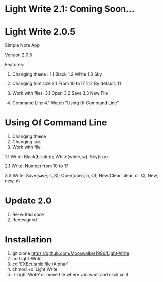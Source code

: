 # Light Write 2.1: Coming Soon...
# Light Write 2.0.5
Simple Note App

Version 2.0.5

Features:
1. Changing theme :
      1.1 Black
      1.2 White
      1.3 Sky
   
2. Changing font size
      2.1 From 10 to 17
      2.2 By default: 11
   
3. Work with files:
      3.1 Open
      3.2 Save
      3.3 New File
   
4. Command Line
      4.1 Watch "Using Of Command Line"

# Using Of Command Line

1. Changing theme
2. Changing size
3. Work with file

1.1 Write: Black(black,b); White(white, w); Sky(sky)

2.1 Write: Number from 10 to 17

3.3 Write: Save(save, s, S); Open(open, o, O); New(Clear, clear, cl, Cl, New, new, n)

# Update 2.0

1. Re-writed code
2. Redesigned

# Installation

1. git clone https://github.com/Moonwalker1996/Light-Write
2. cd Light-Write
3. cd 'EXEcutable file (Alpha)'
4. chmod +x 'Light Write'
5. ./'Light Write' or move file where you want and click on it
